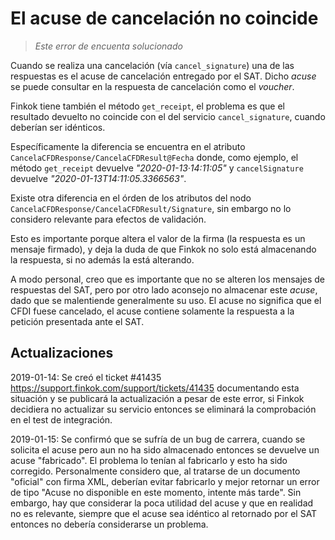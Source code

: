 # El acuse de cancelación no coincide

> *Este error de encuenta solucionado*

Cuando se realiza una cancelación (vía `cancel_signature`) una de las respuestas es el acuse de cancelación
entregado por el SAT. Dicho *acuse* se puede consultar en la respuesta de cancelación como el *voucher*.

Finkok tiene también el método `get_receipt`, el problema es que el resultado devuelto no coincide
con el del servicio `cancel_signature`, cuando deberían ser idénticos.

Específicamente la diferencia se encuentra en el atributo `CancelaCFDResponse/CancelaCFDResult@Fecha` donde,
como ejemplo, el método `get_receipt` devuelve *"2020-01-13·14:11:05"*
y `cancelSignature` devuelve *"2020-01-13T14:11:05.3366563"*.

Existe otra diferencia en el órden de los atributos del nodo `CancelaCFDResponse/CancelaCFDResult/Signature`,
sin embargo no lo considero relevante para efectos de validación.

Esto es importante porque altera el valor de la firma (la respuesta es un mensaje firmado), y deja la duda de que
Finkok no solo está almacenando la respuesta, si no además la está alterando.

A modo personal, creo que es importante que no se alteren los mensajes de respuestas del SAT, pero por otro lado
aconsejo no almacenar este *acuse*, dado que se malentiende generalmente su uso. El acuse no significa que el
CFDI fuese cancelado, el acuse contiene solamente la respuesta a la petición presentada ante el SAT.

## Actualizaciones

2019-01-14: Se creó el ticket #41435 <https://support.finkok.com/support/tickets/41435> documentando esta situación
y se publicará la actualización a pesar de este error, si Finkok decidiera no actualizar su servicio entonces
se eliminará la comprobación en el test de integración.

2019-01-15: Se confirmó que se sufría de un bug de carrera, cuando se solicita el acuse pero aun no ha sido almacenado
entonces se devuelve un acuse "fabricado". El problema lo tenían al fabricarlo y esto ha sido corregido.
Personalmente considero que, al tratarse de un documento "oficial" con firma XML, deberían evitar fabricarlo y mejor
retornar un error de tipo "Acuse no disponible en este momento, intente más tarde".
Sin embargo, hay que considerar la poca utilidad del acuse y que en realidad no es relevante,
siempre que el acuse sea idéntico al retornado por el SAT entonces no debería considerarse un problema.

